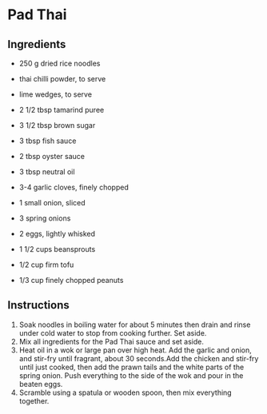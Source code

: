 # Pad Thai

## Ingredients

* 250 g dried rice noodles
* thai chilli powder, to serve
* lime wedges, to serve

* 2 1/2 tbsp tamarind puree
* 3 1/2 tbsp brown sugar
* 3 tbsp fish sauce
* 2 tbsp oyster sauce

* 3 tbsp neutral oil
* 3-4 garlic cloves, finely chopped
* 1 small onion, sliced

* 3 spring onions
* 2 eggs, lightly whisked
* 1 1/2 cups beansprouts
* 1/2 cup firm tofu
* 1/3 cup finely chopped peanuts

## Instructions

1. Soak noodles in boiling water for about 5 minutes then drain and rinse under cold water to stop from cooking further. Set aside.
2. Mix all ingredients for the Pad Thai sauce and set aside.
3. Heat oil in a wok or large pan over high heat. Add the garlic and onion, and stir-fry until fragrant, about 30 seconds.Add the chicken and stir-fry until just cooked, then add the prawn tails and the white parts of the spring onion. Push everything to the side of the wok and pour in the beaten eggs.
4. Scramble using a spatula or wooden spoon, then mix everything together.